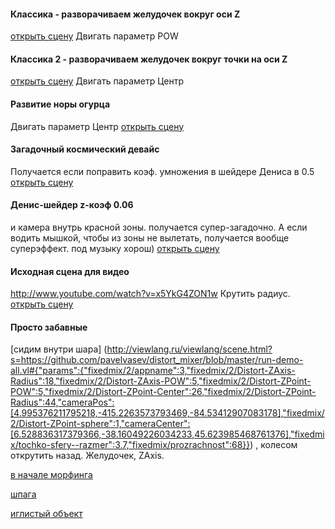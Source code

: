 #### Классика - разворачиваем желудочек вокруг оси Z
[открыть сцену]( http://viewlang.ru/viewlang/scene.html?s=https://github.com/pavelvasev/distort_mixer/blob/master/run-demo-all.vl#{"params":{"fixedmix/appname":1,"fixedmix/2/appname":2,"fixedmix/2/Distort-ZAxis-POW":2.7,"cameraPos":[3.683141105788016,-769.2546989765516,297.4812875698367],"cameraCenter":[3.68314109896969,-2.1645955480686676,13.50961828543286],"fixedmix/2/Distort-ZPoint-Center":1.5,"fixedmix/2/Distort-ZPoint-POW":1.7,"fixedmix/2/Distort-ZPoint-sphere":0,"fixedmix/2/Distort-ZPoint-Radius":22,"show_axes":1,"fixedmix/4/Morphing":1,"fixedmix/2/Distort-ZAxis-Radius":21,"fixedmix/2/Distort-ZAxis-sphere":0}} )
Двигать параметр POW

#### Классика 2 - разворачиваем желудочек вокруг точки на оси Z
[открыть сцену](http://viewlang.ru/viewlang/scene.html?s=https://github.com/pavelvasev/distort_mixer/blob/master/run-demo-all.vl#{"params":{"fixedmix/appname":1,"fixedmix/2/appname":3,"fixedmix/2/Distort-ZAxis-POW":0.6000000000000001,"cameraPos":[-16.142614463928567,-102.48799468641982,69.26377802542713],"cameraCenter":[3.68314109896969,-2.1645955480686676,13.50961828543286],"fixedmix/2/Distort-ZPoint-Center":1.5,"fixedmix/2/Distort-ZPoint-POW":1.7,"fixedmix/2/Distort-ZPoint-sphere":0,"fixedmix/2/Distort-ZPoint-Radius":22,"show_axes":1,"fixedmix/4/Morphing":1}})
Двигать параметр Центр

#### Развитие норы огурца
Двигать параметр Центр
[открыть сцену](http://viewlang.ru/viewlang/scene.html?s=https://github.com/pavelvasev/distort_mixer/blob/master/run-demo-all.vl#{"params":{"fixedmix/appname":3,"fixedmix/2/appname":3,"fixedmix/2/Distort-ZAxis-POW":0.6000000000000001,"cameraPos":[6.531365106645181,-68.18705217500673,109.4804438121608],"cameraCenter":[2.437599025544268,0.305611387505615,22.672343731204993],"fixedmix/2/Distort-ZPoint-Center":26,"fixedmix/2/Distort-ZPoint-POW":1.4,"fixedmix/2/Distort-ZPoint-sphere":0,"fixedmix/2/Distort-ZPoint-Radius":22,"show_axes":1,"fixedmix/4/Morphing":1}})

#### Загадочный космический девайс
Получается если поправить коэф. умножения в шейдере Дениса в 0.5
[открыть сцену](http://viewlang.ru/viewlang/scene.html?s=https://github.com/pavelvasev/distort_mixer/blob/master/run-demo-all.vl#{"params":{"fixedmix/2/appname":1,"fixedmix/2/Z-coef":0.51,"cameraPos":[-435.75578647321703,275.7693334802511,778.0512848941443],"fixedmix/2/Radius":2.3,"cameraCenter":[148.00400018894305,-157.12569836369886,-217.93862375917521],"fixedmix/2/Phase":0.38761101961531086}} )

#### Денис-шейдер z-коэф 0.06
и камера внутрь красной зоны. получается супер-загадочно. А если водить мышкой, чтобы из зоны не вылетать, получается вообще суперэффект. под музыку хорош)
[открыть сцену](http://viewlang.ru/viewlang/scene.html?s=https://github.com/pavelvasev/distort_mixer/blob/master/run-demo-all.vl#{"params":{"fixedmix/2/appname":1,"fixedmix/2/Z-coef":0.06,"cameraPos":[127.5114552121544,190.8621763818238,1687.064677397255],"fixedmix/2/Radius":1.8,"cameraCenter":[-9.302420176517701,-42.945148607727624,31.809762079879576]}} )

#### Исходная сцена для видео
http://www.youtube.com/watch?v=x5YkG4ZON1w
Крутить радиус.
[открыть сцену](http://viewlang.ru/viewlang/scene.html?s=https://github.com/pavelvasev/distort_mixer/blob/master/run-demo-all.vl#{"params":{"fixedmix/2/appname":3,"fixedmix/2/Distort-ZAxis-Radius":18,"fixedmix/2/Distort-ZAxis-POW":5,"fixedmix/2/Distort-ZPoint-POW":5,"fixedmix/2/Distort-ZPoint-Center":46,"fixedmix/2/Distort-ZPoint-Radius":24,"cameraPos":[-1.6835185222779603,-1214.7294035777086,331.8714540470581],"fixedmix/2/Distort-ZPoint-sphere":0,"cameraCenter":[2.7509750911051687,-40.64366735523397,-44.52264065111126]}}
)

#### Просто забавные

[сидим внутри шара] (http://viewlang.ru/viewlang/scene.html?s=https://github.com/pavelvasev/distort_mixer/blob/master/run-demo-all.vl#{"params":{"fixedmix/2/appname":3,"fixedmix/2/Distort-ZAxis-Radius":18,"fixedmix/2/Distort-ZAxis-POW":5,"fixedmix/2/Distort-ZPoint-POW":5,"fixedmix/2/Distort-ZPoint-Center":26,"fixedmix/2/Distort-ZPoint-Radius":44,"cameraPos":[4.995376211795218,-415.2263573793469,-84.53412907083178],"fixedmix/2/Distort-ZPoint-sphere":1,"cameraCenter":[6.528836317379366,-38.16049226034233,45.623985468761376],"fixedmix/tochko-sfery--razmer":3.7,"fixedmix/prozrachnost":68}})
, колесом открутить назад. Желудочек, ZAxis.

[в начале морфинга](http://viewlang.ru/viewlang/scene.html?s=https://github.com/pavelvasev/distort_mixer/blob/master/run-demo-all.vl#{"params":{"fixedmix/2/appname":3,"fixedmix/2/Distort-ZAxis-Radius":18,"fixedmix/2/Distort-ZAxis-POW":5,"fixedmix/2/Distort-ZPoint-POW":5,"fixedmix/2/Distort-ZPoint-Center":26,"fixedmix/2/Distort-ZPoint-Radius":44,"cameraPos":[-62.54569339315053,-30.768264935993287,-42.798293816183325],"fixedmix/2/Distort-ZPoint-sphere":1,"cameraCenter":[7.123615828507967,-0.6801334980249335,22.112577742879928],"fixedmix/tochko-sfery--razmer":4.1,"fixedmix/prozrachnost":68,"fixedmix/4/Morphing":0.01}})

[шпага](http://viewlang.ru/viewlang/scene.html?s=https://github.com/pavelvasev/distort_mixer/blob/master/run-demo-all.vl#{"params":{"fixedmix/2/appname":3,"fixedmix/2/Distort-ZAxis-Radius":22,"fixedmix/2/Distort-ZAxis-POW":2.8,"fixedmix/2/Distort-ZPoint-POW":5,"fixedmix/2/Distort-ZPoint-Center":19.5,"fixedmix/2/Distort-ZPoint-Radius":27,"cameraPos":[-705.4761654362005,394.92393452520736,579.0309609689484],"fixedmix/2/Distort-ZPoint-sphere":1,"cameraCenter":[208.59315015759034,-142.58059333811406,-392.34200634178137],"fixedmix/tochko-sfery--razmer":4.1,"fixedmix/prozrachnost":68,"fixedmix/4/Morphing":1,"fixedmix/3/appname":2,"fixedmix/3/Distort-ZAxis-POW":1.3,"fixedmix/3/Distort-ZAxis-Radius":22,"fixedmix/2/Distort-ZAxis-sphere":1,"fixedmix/3/Distort-ZPoint-POW":0.8,"fixedmix/3/Distort-ZPoint-Center":-37,"fixedmix/3/Distort-ZPoint-Radius":60,"fixedmix/2/Radius":3,"fixedmix/2/Phase":-0.9123889803846894,"fixedmix/2/Z-coef":2.475}})

[иглистый объект](http://viewlang.ru/viewlang/scene.html?s=https://github.com/pavelvasev/distort_mixer/blob/master/run-demo-all.vl#{"params":{"cameraPos":[-354.1936178759075,18.429968221267092,-419.5453151460673],"fixedmix/2/appname":1,"fixedmix/2/Z-coef":0.15,"fixedmix/2/Radius":2.7,"fixedmix/tochko-sfery--tip-otobrazheniya":1}})

